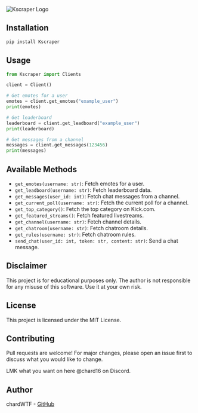 ![Kscraper Logo](https://files.catbox.moe/26xqdp.png)

## Installation

```bash
pip install Kscraper
```

## Usage

```python
from Kscraper import Clients

client = Client()

# Get emotes for a user
emotes = client.get_emotes("example_user")
print(emotes)

# Get leaderboard
leaderboard = client.get_leadboard("example_user")
print(leaderboard)

# Get messages from a channel
messages = client.get_messages(123456)
print(messages)
```

## Available Methods

- `get_emotes(username: str)`: Fetch emotes for a user.
- `get_leadboard(username: str)`: Fetch leaderboard data.
- `get_messages(user_id: int)`: Fetch chat messages from a channel.
- `get_current_poll(username: str)`: Fetch the current poll for a channel.
- `get_top_category()`: Fetch the top category on Kick.com.
- `get_featured_streams()`: Fetch featured livestreams.
- `get_channel(username: str)`: Fetch channel details.
- `get_chatroom(username: str)`: Fetch chatroom details.
- `get_rules(username: str)`: Fetch chatroom rules.
- `send_chat(user_id: int, token: str, content: str)`: Send a chat message.

## Disclaimer

This project is for educational purposes only. The author is not responsible for any misuse of this software. Use it at your own risk.

## License

This project is licensed under the MIT License.

## Contributing

Pull requests are welcome! For major changes, please open an issue first to discuss what you would like to change.

LMK what you want on here @chard16 on Discord.

## Author

chardWTF - [GitHub](https://github.com/chardWTF)
